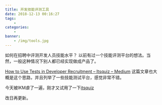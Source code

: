 ```yaml
---
title: 开发技能评测工具
date: 2018-12-13 00:16:27
tags:
    -
categories:
    -
banner:
    - /img/tools.jpg
---
```


如何在招聘中评测开发人员技能水平？ 
以前有过一个技能评测平台的想法。当然，一般这种情况下别人都已经实现做成产品了。

[How to Use Tests in Developer Recruitment – Itsquiz – Medium](https://medium.com/@itsquiz15/how-to-use-tests-in-developer-recruitment-baeb1eb6d02b)
这篇文章也大概是这个思路，并且列举了一些技能测试平台，感觉非常不错。

今天被IKM虐了一遍，刚才又试用了一下[itsquiz](https://app.itsquiz.com/quizzes)

改日再更新。